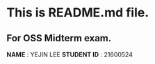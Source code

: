 This is README.md file.
=====
For OSS Midterm exam.
-----
**NAME** : YEJIN LEE
**STUDENT ID** : 21600524

